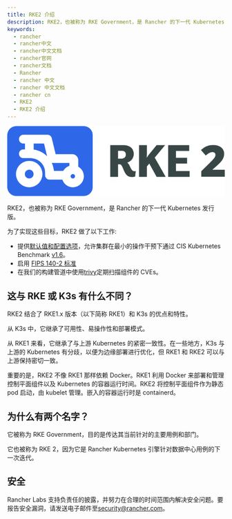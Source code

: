 ```yaml
---
title: RKE2 介绍
description: RKE2，也被称为 RKE Government，是 Rancher 的下一代 Kubernetes 发行版。
keywords:
  - rancher
  - rancher中文
  - rancher中文文档
  - rancher官网
  - rancher文档
  - Rancher
  - rancher 中文
  - rancher 中文文档
  - rancher cn
  - RKE2
  - RKE2 介绍
---
```


![](./assets/logo-horizontal-rke.svg)

RKE2，也被称为 RKE Government，是 Rancher 的下一代 Kubernetes 发行版。

为了实现这些目标，RKE2 做了以下工作:

- 提供[默认值和配置选项](/docs/rke2/security/hardening_guide/)，允许集群在最小的操作干预下通过 CIS Kubernetes Benchmark [v1.6](/docs/rke2/security/cis_self_assessment16/)。
- 启用 [FIPS 140-2 标准](/docs/rke2/security/fips_support/)
- 在我们的构建管道中使用[trivy](https://github.com/aquasecurity/trivy)定期扫描组件的 CVEs。

## 这与 RKE 或 K3s 有什么不同？

RKE2 结合了 RKE1.x 版本（以下简称 RKE1）和 K3s 的优点和特性。

从 K3s 中，它继承了可用性、易操作性和部署模式。

从 RKE1 来看，它继承了与上游 Kubernetes 的紧密一致性。在一些地方，K3s 与上游的 Kubernetes 有分歧，以便为边缘部署进行优化，但 RKE1 和 RKE2 可以与上游保持密切一致。

重要的是，RKE2 不像 RKE1 那样依赖 Docker。RKE1 利用 Docker 来部署和管理控制平面组件以及 Kubernetes 的容器运行时间。RKE2 将控制平面组件作为静态 pod 启动，由 kubelet 管理。嵌入的容器运行时是 containerd。

## 为什么有两个名字？

它被称为 RKE Government，目的是传达其当前针对的主要用例和部门。

它也被称为 RKE 2，因为它是 Rancher Kubernetes 引擎针对数据中心用例的下一次迭代。

## 安全

Rancher Labs 支持负责任的披露，并努力在合理的时间范围内解决安全问题。要报告安全漏洞，请发送电子邮件至[security@rancher.com](mailto:security@rancher.com)。
